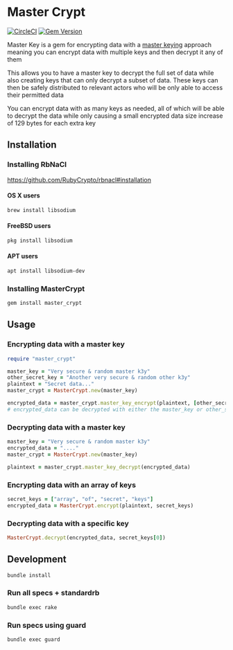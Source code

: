 # Master Crypt

[![CircleCI](https://circleci.com/gh/cianmce/master-crypt.svg?style=shield)](https://circleci.com/gh/cianmce/master-crypt)
[![Gem Version](https://badge.fury.io/rb/master-crypt.png)](https://badge.fury.io/rb/master-crypt)

Master Key is a gem for encrypting data with a [master keying](https://en.wikipedia.org/wiki/Master_keying) approach meaning you can encrypt data with multiple keys and then decrypt it any of them

This allows you to have a master key to decrypt the full set of data while also creating keys that can only decrypt a subset of data. These keys can then be safely distributed to relevant actors who will be only able to access their permitted data

You can encrypt data with as many keys as needed, all of which will be able to decrypt the data while only causing a small encrypted data size increase of 129 bytes for each extra key


## Installation
### Installing RbNaCl
https://github.com/RubyCrypto/rbnacl#installation

#### OS X users
```sh
brew install libsodium
```

#### FreeBSD users
```sh
pkg install libsodium
```

#### APT users

```sh
apt install libsodium-dev
```

### Installing MasterCrypt
```sh
gem install master_crypt
```

## Usage
### Encrypting data with a master key
```ruby
require "master_crypt"

master_key = "Very secure & random master k3y"
other_secret_key = "Another very secure & random other k3y"
plaintext = "Secret data..."
master_crypt = MasterCrypt.new(master_key)

encrypted_data = master_crypt.master_key_encrypt(plaintext, [other_secret_key])
# encrypted_data can be decrypted with either the master_key or other_secret_key
```

### Decrypting data with a master key
```ruby
master_key = "Very secure & random master k3y"
encrypted_data = "...."
master_crypt = MasterCrypt.new(master_key)

plaintext = master_crypt.master_key_decrypt(encrypted_data)
```

### Encrypting data with an array of keys

```ruby
secret_keys = ["array", "of", "secret", "keys"]
encrypted_data = MasterCrypt.encrypt(plaintext, secret_keys)
```

### Decrypting data with a specific key

```ruby
MasterCrypt.decrypt(encrypted_data, secret_keys[0])
```

## Development
```sh
bundle install
```

### Run all specs + standardrb

```sh
bundle exec rake
```

### Run specs using guard

```sh
bundle exec guard
```
